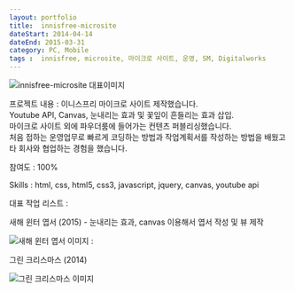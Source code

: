 ```yaml
---
layout: portfolio
title:  innisfree-microsite
dateStart: 2014-04-14
dateEnd: 2015-03-31
category: PC, Mobile
tags :  innisfree, microsite, 마이크로 사이트, 운영, SM, Digitalworks
---
```


![innisfree-microsite 대표이미지](/jkw/portfolio/images/innisfree-microsite/img01.jpg)


프로젝트 내용
: 이니스프리 마이크로 사이트 제작했습니다. <br />Youtube API, Canvas, 눈내리는 효과 및 꽃잎이 흔들리는 효과 삽입. <br />마이크로 사이트 외에 파우더룸에 들어가는 컨텐츠 퍼블리싱했습니다. <br /> 처음 접하는 운영업무로 빠르게 코딩하는 방법과 작업계획서를 작성하는 방법을 배웠고 타 회사와 협업하는 경험을 했습니다.

참여도
: 100%

Skills
: html, css, html5, css3, javascript, jquery, canvas, youtube api

대표 작업 리스트
: <p>새해 윈터 엽서 (2015) - 눈내리는 효과, canvas 이용해서 엽서 작성 및 뷰 제작</p>
![새해 윈터 엽서 이미지](/jkw/portfolio/images/innisfree-microsite/con01.jpg)
: <p>그린 크리스마스 (2014)</p>
![그린 크리스마스 이미지](/jkw/portfolio/images/innisfree-microsite/con02.jpg)

